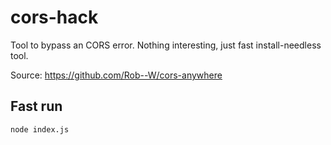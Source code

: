# cors-hack
Tool to bypass an CORS error.
Nothing interesting, just fast install-needless tool.

Source:
https://github.com/Rob--W/cors-anywhere

## Fast run

``` bash
node index.js
```
